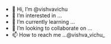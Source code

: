 - 👋 Hi, I’m @vishvavichu
- 👀 I’m interested in ...
- 🌱 I’m currently learning ...
- 💞️ I’m looking to collaborate on ...
- 📫 How to reach me ...@vishva_vichu_

<!---
vishvavichu/vishvavichu is a ✨ special ✨ repository because its `README.md` (this file) appears on your GitHub profile.
You can click the Preview link to take a look at your changes.
--->
